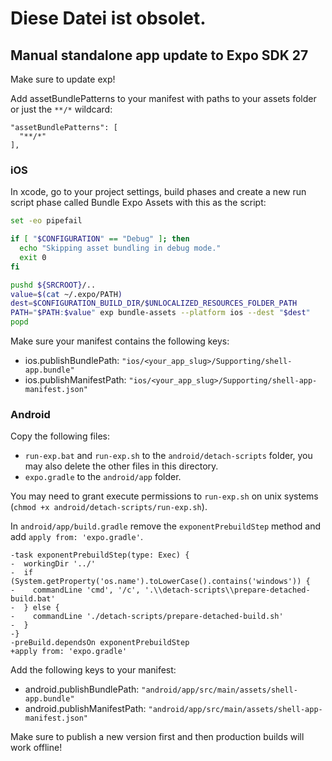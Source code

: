 # Diese Datei ist obsolet.
## Manual standalone app update to Expo SDK 27

Make sure to update exp!

Add assetBundlePatterns to your manifest with paths to your assets folder or just the `**/*` wildcard:

```
"assetBundlePatterns": [
  "**/*"
],
```

### iOS

In xcode, go to your project settings, build phases and create a new run script phase called Bundle Expo Assets with this as the script:

```sh
set -eo pipefail

if [ "$CONFIGURATION" == "Debug" ]; then
  echo "Skipping asset bundling in debug mode."
  exit 0
fi

pushd ${SRCROOT}/..
value=$(cat ~/.expo/PATH)
dest=$CONFIGURATION_BUILD_DIR/$UNLOCALIZED_RESOURCES_FOLDER_PATH
PATH="$PATH:$value" exp bundle-assets --platform ios --dest "$dest"
popd
```

Make sure your manifest contains the following keys:

- ios.publishBundlePath: `"ios/<your_app_slug>/Supporting/shell-app.bundle"`
- ios.publishManifestPath: `"ios/<your_app_slug>/Supporting/shell-app-manifest.json"`

### Android

Copy the following files:

- `run-exp.bat` and `run-exp.sh` to the `android/detach-scripts` folder, you may also delete the other files in this directory.
- `expo.gradle` to the `android/app` folder.

You may need to grant execute permissions to `run-exp.sh` on unix systems (`chmod +x android/detach-scripts/run-exp.sh`).

In `android/app/build.gradle` remove the `exponentPrebuildStep` method and add `apply from: 'expo.gradle'`.

```
-task exponentPrebuildStep(type: Exec) {
-  workingDir '../'
-  if (System.getProperty('os.name').toLowerCase().contains('windows')) {
-    commandLine 'cmd', '/c', '.\\detach-scripts\\prepare-detached-build.bat'
-  } else {
-    commandLine './detach-scripts/prepare-detached-build.sh'
-  }
-}
-preBuild.dependsOn exponentPrebuildStep
+apply from: 'expo.gradle'
```


Add the following keys to your manifest:

- android.publishBundlePath: `"android/app/src/main/assets/shell-app.bundle"`
- android.publishManifestPath: `"android/app/src/main/assets/shell-app-manifest.json"`

Make sure to publish a new version first and then production builds will work offline!
